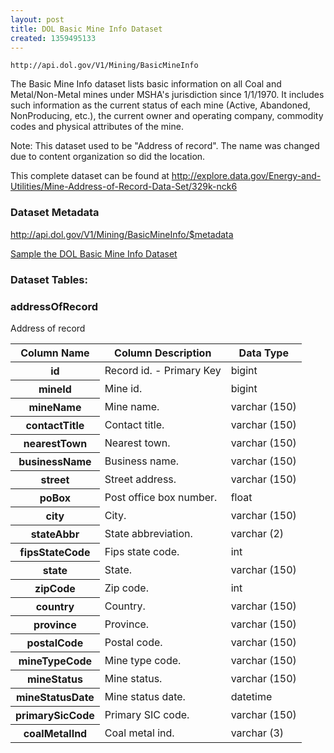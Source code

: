 ```yaml
---
layout: post
title: DOL Basic Mine Info Dataset
created: 1359495133
---
```


```
http://api.dol.gov/V1/Mining/BasicMineInfo
```

<p>The Basic Mine Info dataset lists basic information on all Coal and Metal/Non-Metal mines under MSHA's jurisdiction since 1/1/1970. It includes such information as the current status of each mine (Active, Abandoned, NonProducing, etc.), the current owner and operating company, commodity codes and physical attributes of the mine.</p>

<p>Note: This dataset used to be "Address of record". The name was changed due to content organization so did the location.</p>

<p>This complete dataset can be found at <a href="http://www.dol.gov/cgi-bin/leave-dol.asp?exiturl=http://explore.data.gov/Energy-and-Utilities/Mine-Address-of-Record-Data-Set/329k-nck6&amp;exitTitle=Mine%20Address%20of%20Record&amp;fedpage=yes"> http://explore.data.gov/Energy-and-Utilities/Mine-Address-of-Record-Data-Set/329k-nck6 </a></p>


### Dataset Metadata  
http://api.dol.gov/V1/Mining/BasicMineInfo/$metadata

[Sample the DOL Basic Mine Info Dataset](https://devtools.dol.gov/APISampler/Home/Index1?datasetName=DOL%20Basic%20Mine%20Info%20Dataset)  

### Dataset Tables:  
<h3>addressOfRecord</h3>

<p>Address of record</p>

<table>
	<thead>
		<tr>
			<th>Column Name</th>
			<th>Column Description</th>
			<th>Data Type</th>
		</tr>
	</thead>
	<tbody>
		<tr>
			<th>id</th>
			<td>Record id. - Primary Key</td>
			<td>bigint</td>
		</tr>
		<tr>
			<th>mineId</th>
			<td>Mine id.</td>
			<td>bigint</td>
		</tr>
		<tr>
			<th>mineName</th>
			<td>Mine name.</td>
			<td>varchar (150)</td>
		</tr>
		<tr>
			<th>contactTitle</th>
			<td>Contact title.</td>
			<td>varchar (150)</td>
		</tr>
		<tr>
			<th>nearestTown</th>
			<td>Nearest town.</td>
			<td>varchar (150)</td>
		</tr>
		<tr>
			<th>businessName</th>
			<td>Business name.</td>
			<td>varchar (150)</td>
		</tr>
		<tr>
			<th>street</th>
			<td>Street address.</td>
			<td>varchar (150)</td>
		</tr>
		<tr>
			<th>poBox</th>
			<td>Post office box number.</td>
			<td>float</td>
		</tr>
		<tr>
			<th>city</th>
			<td>City.</td>
			<td>varchar (150)</td>
		</tr>
		<tr>
			<th>stateAbbr</th>
			<td>State abbreviation.</td>
			<td>varchar (2)</td>
		</tr>
		<tr>
			<th>fipsStateCode</th>
			<td>Fips state code.</td>
			<td>int</td>
		</tr>
		<tr>
			<th>state</th>
			<td>State.</td>
			<td>varchar (150)</td>
		</tr>
		<tr>
			<th>zipCode</th>
			<td>Zip code.</td>
			<td>int</td>
		</tr>
		<tr>
			<th>country</th>
			<td>Country.</td>
			<td>varchar (150)</td>
		</tr>
		<tr>
			<th>province</th>
			<td>Province.</td>
			<td>varchar (150)</td>
		</tr>
		<tr>
			<th>postalCode</th>
			<td>Postal code.</td>
			<td>varchar (150)</td>
		</tr>
		<tr>
			<th>mineTypeCode</th>
			<td>Mine type code.</td>
			<td>varchar (150)</td>
		</tr>
		<tr>
			<th>mineStatus</th>
			<td>Mine status.</td>
			<td>varchar (150)</td>
		</tr>
		<tr>
			<th>mineStatusDate</th>
			<td>Mine status date.</td>
			<td>datetime</td>
		</tr>
		<tr>
			<th>primarySicCode</th>
			<td>Primary SIC code.</td>
			<td>varchar (150)</td>
		</tr>
		<tr>
			<th>coalMetalInd</th>
			<td>Coal metal ind.</td>
			<td>varchar (3)</td>
		</tr>
	</tbody>
</table>
